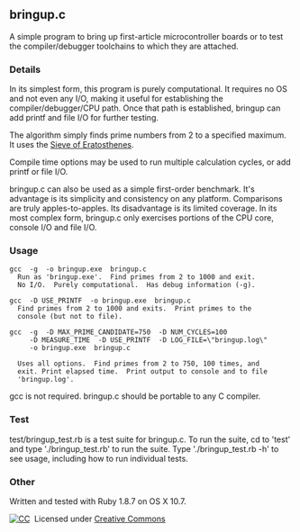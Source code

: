 bringup.c
---------
A simple program to bring up first-article microcontroller boards or to
test the compiler/debugger toolchains to which they are attached.


### Details
In its simplest form, this program is purely computational.  It requires no
OS and not even any I/O, making it useful for establishing the
compiler/debugger/CPU path.  Once that path is established, bringup can add
printf and file I/O for further testing.

The algorithm simply finds prime numbers from 2 to a specified maximum.  It
uses the [Sieve of Eratosthenes](http://en.wikipedia.org/wiki/Sieve_of_eratosthenes).

Compile time options may be used to run multiple calculation cycles, or add
printf or file I/O.

bringup.c can also be used as a simple first-order benchmark.  It's advantage
is its simplicity and consistency on any platform.  Comparisons are truly
apples-to-apples.  Its disadvantage is its limited coverage.  In its most
complex form, bringup.c only exercises portions of the CPU core, console
I/O and file I/O.


### Usage

    gcc  -g  -o bringup.exe  bringup.c
      Run as 'bringup.exe'.  Find primes from 2 to 1000 and exit.
      No I/O.  Purely computational.  Has debug information (-g).

    gcc  -D USE_PRINTF  -o bringup.exe  bringup.c
      Find primes from 2 to 1000 and exits.  Print primes to the
      console (but not to file).

    gcc  -g  -D MAX_PRIME_CANDIDATE=750  -D NUM_CYCLES=100
         -D MEASURE_TIME  -D USE_PRINTF  -D LOG_FILE=\"bringup.log\"
         -o bringup.exe  bringup.c

      Uses all options.  Find primes from 2 to 750, 100 times, and
      exit. Print elapsed time.  Print output to console and to file
      'bringup.log'.

gcc is not required.  bringup.c should be portable to any C compiler.

### Test
test/bringup_test.rb is a test suite for bringup.c.  To run the suite, cd to
'test' and type './bringup_test.rb' to run the suite.  Type
'./bringup_test.rb -h' to see usage, including how to run individual tests.


### Other
Written and tested with Ruby 1.8.7 on OS X 10.7.

[![CC](http://i.creativecommons.org/l/by-sa/3.0/88x31.png)](http://creativecommons.org/licenses/by-sa/3.0/)   &nbsp;Licensed under [Creative Commons](http://creativecommons.org/licenses/by-sa/3.0/)
